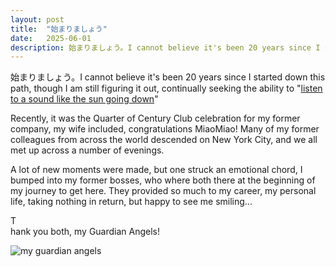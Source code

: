 ```yaml
---
layout: post
title:  "始まりましょう"
date:   2025-06-01
description: 始まりましょう。I cannot believe it's been 20 years since I started down this path, though I am still figuring it out..."
---
```


<p class="intro"><span class="dropcap">始</span>まりましょう。I cannot believe it's been 20 years since I started down this path, though I am still figuring it out, continually seeking the ability to "<a href="https://www.azlyrics.com/lyrics/rodneycrowell/songforthelife.html" target="_blank">listen to a sound like the sun going down</a>"</p>
<p> Recently, it was the Quarter of Century Club celebration for my former company, my wife included, congratulations MiaoMiao! Many of my former colleagues from across the world descended on New York City, and we all met up across a number of evenings.</p> 
<p>A lot of new moments were made, but one struck an emotional chord, I bumped into my former bosses, who where both there at the beginning of my journey to get here. They provided so much to my career, my personal life, taking nothing in return, but happy to see me smiling...
</p>
<p class="intro"><span class="dropcap">T</span><br>
hank you both, my Guardian Angels!
</p>
<img src="/weeblog/assets/img/guardianangelssmall.jpg" alt="my guardian angels">
